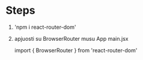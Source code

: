 # Steps

1. 'npm i react-router-dom'
2. apjuosti su BrowserRouter musu App main.jsx

   import { BrowserRouter } from 'react-router-dom'
   <BrowserRouter>
   <App />
   </BrowserRouter>
